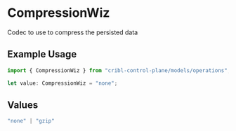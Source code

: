 # CompressionWiz

Codec to use to compress the persisted data

## Example Usage

```typescript
import { CompressionWiz } from "cribl-control-plane/models/operations";

let value: CompressionWiz = "none";
```

## Values

```typescript
"none" | "gzip"
```